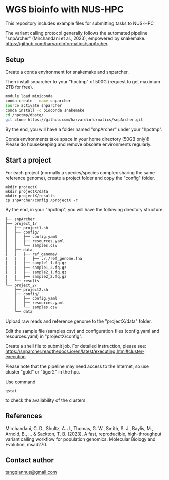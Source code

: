 # WGS bioinfo with NUS-HPC

This repository includes example files for submitting tasks to NUS-HPC

The variant calling protocol generally follows the automated pipeline "snpArcher" (Mirchandani et al., 2023), empowered by snakemake. 
https://github.com/harvardinformatics/snpArcher


## Setup

Create a conda environment for snakemake and snparcher.

Then install snparcher to your "hpctmp" of 500G (request to get maximum 2TB for free).

```bash
module load miniconda
conda create --name snparcher
source activate snparcher
conda install -c bioconda snakemake
cd /hpctmp/dbstq/
git clone https://github.com/harvardinformatics/snpArcher.git
```


By the end, you will have a folder named "snpArcher" under your "hpctmp".

Conda environments take space in your home directory (50GB only)!! Please do housekeeping and remove obsolete environments regularly.


## Start a project

For each project (normally a species/species complex sharing the same reference genome), create a project folder and copy the "config" folder.

```
mkdir projectX
mkdir projectX/data
mkdir projectX/results
cp snpArcher/config /projectX -r
```


By the end, in your "hpctmp", you will have the following directory structure:

```
├── snpArcher
├── project_1/
|   ├── project1.sh
│   ├── config/
│   │   ├── config.yaml
│   │   ├── resources.yaml
│   │   └── samples.csv
│   ├── data
|   |   ├── ref_genome/
|   |   |   ├── ././ref_genome.fna
|   |   ├── sample1_1.fq.gz
|   |   ├── sample1_2.fq.gz
|   |   ├── sample2_1.fq.gz
|   |   ├── sample2_2.fq.gz
│   └── results
└── project_2/
    ├── project2.sh
    ├── config/
    │   ├── config.yaml
    │   ├── resources.yaml
    │   └── samples.csv
    └── data
```


Upload raw reads and reference genome to the "projectX/data" folder.


Edit the sample file (samples.csv) and configuration files (config.yaml and resources.yaml) in "projectX/config". 


Create a shell file to submit job. For detailed instruction, please see:
https://snparcher.readthedocs.io/en/latest/executing.html#cluster-execution


Please note that the pipeline may need access to the Internet, so use cluster "gold" or "tiger2" in the hpc. 

Use command
```
gstat
```
to check the availability of the clusters.


## References

Mirchandani, C. D., Shultz, A. J., Thomas, G. W., Smith, S. J., Baylis, M., Arnold, B., ... & Sackton, T. B. (2023). A fast, reproducible, high-throughput variant calling workflow for population genomics. Molecular Biology and Evolution, msad270.


## Contact author

tangqiannus@gmail.com
